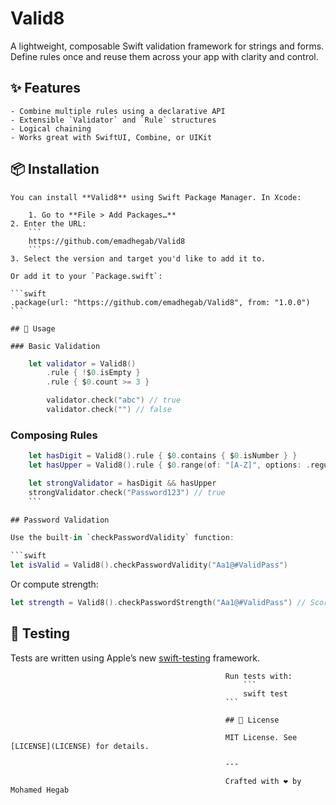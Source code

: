# Valid8

A lightweight, composable Swift validation framework for strings and forms. Define rules once and reuse them across your app with clarity and control.

## ✨ Features

    - Combine multiple rules using a declarative API
    - Extensible `Validator` and `Rule` structures
    - Logical chaining 
    - Works great with SwiftUI, Combine, or UIKit

## 📦 Installation

    You can install **Valid8** using Swift Package Manager. In Xcode:

        1. Go to **File > Add Packages…**
    2. Enter the URL:
        ```
        https://github.com/emadhegab/Valid8
        ```
    3. Select the version and target you'd like to add it to.

    Or add it to your `Package.swift`:

    ```swift
    .package(url: "https://github.com/emadhegab/Valid8", from: "1.0.0")
    ```

    ## 🧪 Usage

    ### Basic Validation

```swift
    let validator = Valid8()
        .rule { !$0.isEmpty }
        .rule { $0.count >= 3 }

        validator.check("abc") // true
        validator.check("") // false
```


### Composing Rules

```swift
    let hasDigit = Valid8().rule { $0.contains { $0.isNumber } }
    let hasUpper = Valid8().rule { $0.range(of: "[A-Z]", options: .regularExpression) != nil }

    let strongValidator = hasDigit && hasUpper
    strongValidator.check("Password123") // true
    ```

## Password Validation

Use the built-in `checkPasswordValidity` function:

```swift
let isValid = Valid8().checkPasswordValidity("Aa1@#ValidPass")
```

Or compute strength:

```swift
let strength = Valid8().checkPasswordStrength("Aa1@#ValidPass") // Score out of 5
```
 

## 🧪 Testing

Tests are written using Apple’s new [swift-testing](https://github.com/apple/swift-testing) framework.

                                                    Run tests with:
                                                        ```
                                                        swift test
                                                    ```

                                                    ## 📄 License

                                                    MIT License. See [LICENSE](LICENSE) for details.

                                                    ---

                                                    Crafted with ❤️ by Mohamed Hegab
